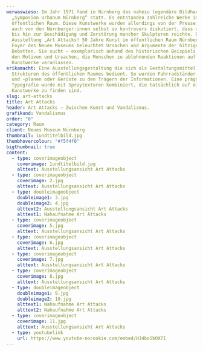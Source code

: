 ```yaml
---
werwaswieso: Im Jahr 1971 fand in Nürnberg das nahezu legendäre Bildhauertreffen
  „Symposion Urbanum Nürnberg“ statt. Es entstanden zahlreiche Werke im
  öffentlichen Raum. Diese Kunstwerke wurden allerdings von der Presse, aber
  auch von den Nürnberger:innen selbst so kontrovers diskutiert, dass dies sogar
  bis hin zur Beschädigung und Zerstörung mancher Skulpturen reichte. Die
  Ausstel­lung „Art Attacks! 50 Jahre Kunst im öffentlichen Raum Nürnberg“ im
  Foyer des Neuen Museums beleuchtet Ursachen und Argumente der hitzigen
  Debatten. Sie sucht – exemplarisch anhand des historischen Beispiels – nach
  den Motiven und Ursachen, die Menschen zu ablehnenden Reaktionen auf
  Kunstwerke veranlassen.
erikamacht: Eine Ausstellungsgestaltung die sich als Gestaltungsmittel den
  Strukturen des öffentlichen Raumes bedient. So wurden Fahrradständer, Bauzäune
  und -planen oder Gerüste zu den Trägern der Informationen. Eine prägnante
  Typografie wurde mit Spraytexturen kombiniert, die tatsächlich auf einigen der
  Kunstwerke zu finden sind.
slug: art-attacks
title: Art Attacks
header: Art Attacks – Zwischen Kunst und Vandalismus.
grafikund: Vandalismus
order: "0"
category: Raum
client: Neues Museum Nürnberg
thumbnail: 1undtitelbild.jpg
thumbhovercolour: "#f5f4f0"
bigthumbnail: true
content:
  - type: coverimageobject
    coverimage: 1undtitelbild.jpg
    alttext: Ausstellungsansicht Art Attacks
  - type: coverimageobject
    coverimage: 2.jpg
    alttext: Ausstellungsansicht Art Attacks
  - type: doubleimageobject
    doubleimage1: 3.jpg
    doubleimage2: 4.jpg
    alttext2: Ausstellungsansicht Art Attacks
    alttext1: Nahaufnahme Art Attacks
  - type: coverimageobject
    coverimage: 5.jpg
    alttext: Ausstellungsansicht Art Attacks
  - type: coverimageobject
    coverimage: 6.jpg
    alttext: Ausstellungsansicht Art Attacks
  - type: coverimageobject
    coverimage: 7.jpg
    alttext: Ausstellungsansicht Art Attacks
  - type: coverimageobject
    coverimage: 8.jpg
    alttext: Ausstellungsansicht Art Attacks
  - type: doubleimageobject
    doubleimage1: 9.jpg
    doubleimage2: 10.jpg
    alttext1: Nahaufnahme Art Attacks
    alttext2: Nahaufnahme Art Attacks
  - type: coverimageobject
    coverimage: 11.jpg
    alttext: Ausstellungsansicht Art Attacks
  - type: youtubelink
    url: https://www.youtube-nocookie.com/embed/HJ4boSbOX7I
---
```

